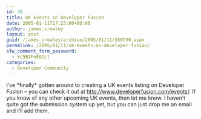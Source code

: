 ```yaml
---
id: 38
title: UK Events on Developer Fusion
date: 2005-01-11T17:23:00+00:00
author: james.crowley
layout: post
guid: /james_crowley/archive/2005/01/11/350730.aspx
permalink: /2005/01/11/uk-events-on-developer-fusion/
sfw_comment_form_password:
  - Yc5BIFeEQ2ct
categories:
  - Developer Community
---
```

I&#8217;ve \*finally\* gotten around to creating a UK events listing on Developer Fusion &#8211; you can check it out at <http://www.developerfusion.com/events/>. If you know of any other upcoming UK events, then let me know. I haven&#8217;t quite got the submission system up yet, but you can just drop me an email and I&#8217;ll add them.